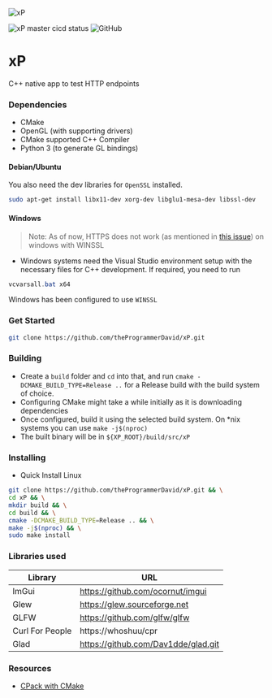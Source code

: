 ![xP](https://socialify.git.ci/theProgrammerDavid/xP/image?description=1&font=Bitter&language=1&owner=1&stargazers=1&theme=Dark)

![xP master cicd status ](https://github.com/theProgrammerDavid/xP/actions/workflows/build.yml/badge.svg?branch=master) ![GitHub](https://img.shields.io/github/license/theProgrammerDavid/xP)
# xP 

C++ native app to test HTTP endpoints
### Dependencies
- CMake
- OpenGL (with supporting drivers)
- CMake supported C++ Compiler
- Python 3 (to generate GL bindings)

#### Debian/Ubuntu 
You also need the dev libraries for `OpenSSL` installed. 
```bash
sudo apt-get install libx11-dev xorg-dev libglu1-mesa-dev libssl-dev
```
#### Windows
> Note: As of now, HTTPS does not work (as mentioned in [this issue](https://github.com/whoshuu/cpr/issues/520)) on windows with WINSSL
* Windows systems need the Visual Studio environment setup with the necessary files for C++ development. If required, you need to run 
```powershell
vcvarsall.bat x64
```

Windows has been configured to use `WINSSL`

### Get Started

```bash
git clone https://github.com/theProgrammerDavid/xP.git
```

### Building

- Create a ``build`` folder and `cd` into that, and run ``cmake -DCMAKE_BUILD_TYPE=Release ..`` for a Release build with the build system of choice.
- Configuring CMake might take a while initially as it is downloading dependencies
- Once configured, build it using the selected build system. On *nix systems you can use ``
make -j$(nproc)
``
- The built binary will be in `${XP_ROOT}/build/src/xP`
### Installing

- Quick Install Linux
```bash
git clone https://github.com/theProgrammerDavid/xP.git && \
cd xP && \
mkdir build && \
cd build && \
cmake -DCMAKE_BUILD_TYPE=Release .. && \
make -j$(nproc) && \
sudo make install
```

### Libraries used
| Library         | URL                              |
|-----------------|----------------------------------|
| ImGui           | https://github.com/ocornut/imgui |
| Glew            | https://glew.sourceforge.net     |
| GLFW            | https://github.com/glfw/glfw     |
| Curl For People | https://whoshuu/cpr              |
| Glad            | https://github.com/Dav1dde/glad.git|

### Resources

- [CPack with CMake](https://gitlab.kitware.com/cmake/community/-/wikis/doc/cpack/Packaging-With-CPack)